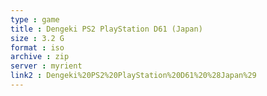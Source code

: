 ```yaml
---
type : game
title : Dengeki PS2 PlayStation D61 (Japan)
size : 3.2 G
format : iso
archive : zip
server : myrient
link2 : Dengeki%20PS2%20PlayStation%20D61%20%28Japan%29
---
```

